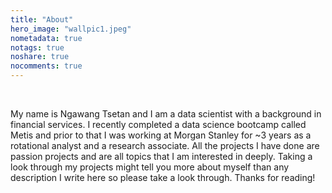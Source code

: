 ```yaml
---
title: "About"
hero_image: "wallpic1.jpeg"
nometadata: true
notags: true
noshare: true
nocomments: true
---
```


<br>

My name is Ngawang Tsetan and I am a data scientist with a background in financial services. I recently completed a data science bootcamp called Metis and prior to that I was working at Morgan Stanley for ~3 years as a rotational analyst and a research associate. All the projects I have done are passion projects and are all topics that I am interested in deeply. Taking a look through my projects might tell you more about myself than any description I write here so please take a look through. Thanks for reading!
